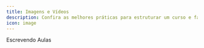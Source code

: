 ```yaml
---
title: Imagens e Vídeos
description: Confira as melhores práticas para estruturar um curso e fazer os alunos se interessarem por ele.
icon: image
---
```


Escrevendo Aulas